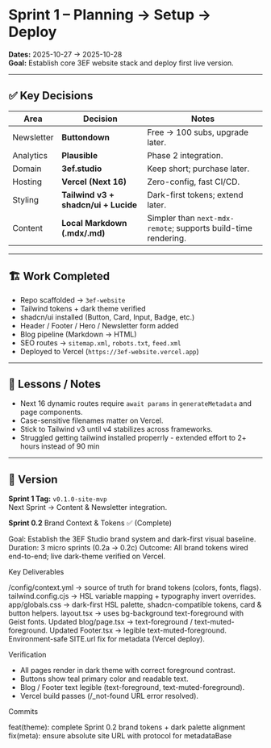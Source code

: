# Sprint 1 – Planning → Setup → Deploy
**Dates:** 2025-10-27 → 2025-10-28  
**Goal:** Establish core 3EF website stack and deploy first live version.

---

## ✅ Key Decisions
| Area | Decision | Notes |
|------|-----------|-------|
| Newsletter | **Buttondown** | Free → 100 subs, upgrade later. |
| Analytics | **Plausible** | Phase 2 integration. |
| Domain | **3ef.studio** | Keep short; purchase later. |
| Hosting | **Vercel (Next 16)** | Zero-config, fast CI/CD. |
| Styling | **Tailwind v3 + shadcn/ui + Lucide** | Dark-first tokens; extend later. |
| Content | **Local Markdown (.mdx/.md)** | Simpler than `next-mdx-remote`; supports build-time rendering. |

---

## 🏗️ Work Completed
- Repo scaffolded → `3ef-website`  
- Tailwind tokens + dark theme verified  
- shadcn/ui installed (Button, Card, Input, Badge, etc.)  
- Header / Footer / Hero / Newsletter form added  
- Blog pipeline (Markdown → HTML)  
- SEO routes → `sitemap.xml`, `robots.txt`, `feed.xml`  
- Deployed to Vercel (`https://3ef-website.vercel.app`)

---

## 🧩 Lessons / Notes
- Next 16 dynamic routes require `await params` in `generateMetadata` and page components.  
- Case-sensitive filenames matter on Vercel.  
- Stick to Tailwind v3 until v4 stabilizes across frameworks. 
- Struggled getting tailwind installed properrly - extended effort to 2+ hours instead of 90 min 

---

## 🔖 Version
**Sprint 1 Tag:** `v0.1.0-site-mvp`  
Next Sprint → Content & Newsletter integration.

**Sprint 0.2**  Brand Context & Tokens ✅ (Complete)

Goal: Establish the 3EF Studio brand system and dark-first visual baseline.
Duration: 3 micro sprints (0.2a → 0.2c)
Outcome: All brand tokens wired end-to-end; live dark-theme verified on Vercel.

Key Deliverables

/config/context.yml → source of truth for brand tokens (colors, fonts, flags).
tailwind.config.cjs → HSL variable mapping + typography invert overrides.
app/globals.css → dark-first HSL palette, shadcn-compatible tokens, card & button helpers.
layout.tsx → uses bg-background text-foreground with Geist fonts.
Updated blog/page.tsx → text-foreground / text-muted-foreground.
Updated Footer.tsx → legible text-muted-foreground.
Environment-safe SITE.url fix for metadata (Vercel deploy).

Verification
- All pages render in dark theme with correct foreground contrast.
- Buttons show teal primary color and readable text.
- Blog / Footer text legible (text-foreground, text-muted-foreground).
- Vercel build passes (/_not-found URL error resolved).

Commits

feat(theme): complete Sprint 0.2 brand tokens + dark palette alignment
fix(meta): ensure absolute site URL with protocol for metadataBase
